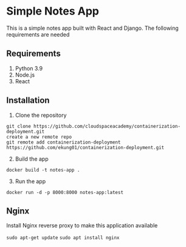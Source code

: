 # Simple Notes App
This is a simple notes app built with React and Django. The following requirements are needed

## Requirements
1. Python 3.9
2. Node.js
3. React

## Installation
1. Clone the repository
```
git clone https://github.com/cloudspaceacademy/containerization-deployment.git
create a new remote repo
git remote add containerization-deployment https://github.com/ekung01/containerization-deployment.git
```

2. Build the app
```
docker build -t notes-app .
```

3. Run the app
```
docker run -d -p 8000:8000 notes-app:latest
```

## Nginx

Install Nginx reverse proxy to make this application available

`sudo apt-get update`
`sudo apt install nginx`